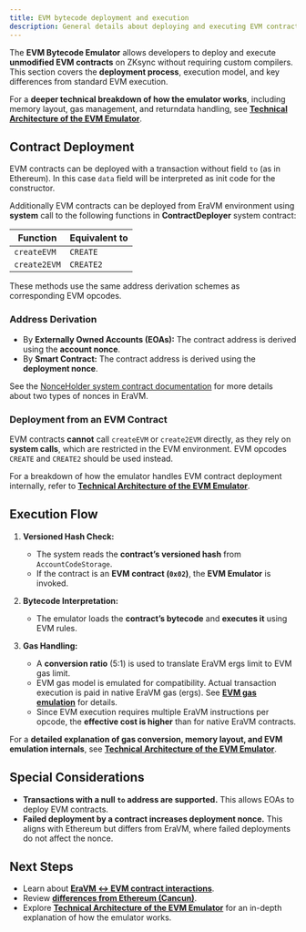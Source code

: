 ```yaml
---
title: EVM bytecode deployment and execution
description: General details about deploying and executing EVM contracts on ZKsync
---
```


The **EVM Bytecode Emulator** allows developers to deploy and execute **unmodified EVM contracts** on ZKsync
without requiring custom compilers. This section covers the **deployment process**, execution model, and key differences from standard EVM execution.

For a **deeper technical breakdown of how the emulator works**, including memory layout, gas management, and
returndata handling, see **[Technical Architecture of the EVM Emulator](./technical-details)**.

## Contract Deployment

EVM contracts can be deployed with a transaction without field `to` (as in Ethereum). In this case `data` field will be interpreted as init code for the constructor.

Additionally EVM contracts can be deployed from EraVM environment using **system** call to the following functions in **ContractDeployer** system contract:

| **Function** | **Equivalent to** |
|-------------|------------------|
| `createEVM` | `CREATE` |
| `create2EVM` | `CREATE2` |

These methods use the same address derivation schemes as corresponding EVM opcodes.

### Address Derivation

- By **Externally Owned Accounts (EOAs):** The contract address is derived using the **account nonce**.
- By **Smart Contract:** The contract address is derived using the **deployment nonce**.

See the [NonceHolder system contract documentation](../contracts/system-contracts#nonceholder)
for more details about two types of nonces in EraVM.

### Deployment from an EVM Contract

EVM contracts **cannot** call `createEVM` or `create2EVM` directly, as they rely on **system calls**, which are restricted in the EVM environment. EVM opcodes `CREATE` and `CREATE2` should be used instead.

For a breakdown of how the emulator handles EVM contract deployment internally, refer to
**[Technical Architecture of the EVM Emulator](./technical-details#contract-deployment-process)**.

## Execution Flow

1. **Versioned Hash Check:**
   - The system reads the **contract’s versioned hash** from `AccountCodeStorage`.
   - If the contract is an **EVM contract (`0x02`)**, the **EVM Emulator** is invoked.

2. **Bytecode Interpretation:**
   - The emulator loads the **contract’s bytecode** and **executes it** using EVM rules.

3. **Gas Handling:**
   - A **conversion ratio** (5:1) is used to translate EraVM ergs limit to EVM gas limit.
   - EVM gas model is emulated for compatibility. Actual transaction execution is paid in native EraVM gas (ergs). See **[EVM gas emulation](./evm-gas-emulation)** for details.
   - Since EVM execution requires multiple EraVM instructions per opcode, the **effective cost is higher** than for native EraVM contracts.

For a **detailed explanation of gas conversion, memory layout, and EVM emulation internals**, see **[Technical Architecture of the EVM Emulator](./technical-details#gas-management)**.

## Special Considerations

- **Transactions with a null `to` address are supported.** This allows EOAs to deploy EVM contracts.
- **Failed deployment by a contract increases deployment nonce.** This aligns with Ethereum but differs from EraVM, where failed deployments do not affect the nonce.

## Next Steps

- Learn about **[EraVM ↔ EVM contract interactions](./era-evm-interactions)**.
- Review **[differences from Ethereum (Cancun)](./evm-differences)**.
- Explore **[Technical Architecture of the EVM Emulator](./technical-details)** for an in-depth explanation of how the emulator works.
